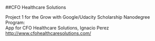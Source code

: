 ##CFO Healthcare Solutions

Project 1 for the Grow with Google/Udacity Scholarship Nanodegree Program:  
App for CFO Healthcare Solutions, Ignacio Perez http://www.cfohealthcaresolutions.com/  
